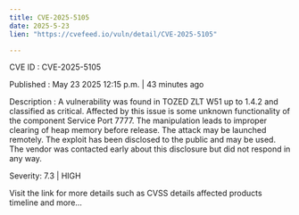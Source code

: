 ```yaml
---
title: CVE-2025-5105
date: 2025-5-23
lien: "https://cvefeed.io/vuln/detail/CVE-2025-5105"

---
```


CVE ID : CVE-2025-5105

Published :  May 23
2025
12:15 p.m. | 43 minutes ago

Description : A vulnerability was found in TOZED ZLT W51 up to 1.4.2 and classified as critical. Affected by this issue is some unknown functionality of the component Service Port 7777. The manipulation leads to improper clearing of heap memory before release. The attack may be launched remotely. The exploit has been disclosed to the public and may be used. The vendor was contacted early about this disclosure but did not respond in any way.

Severity: 7.3 | HIGH

Visit the link for more details
such as CVSS details
affected products
timeline
and more...
